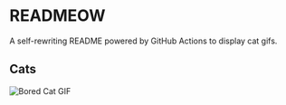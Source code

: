 # READMEOW

A self-rewriting README powered by GitHub Actions to display cat gifs.

## Cats

![Bored Cat GIF](https://media3.giphy.com/media/mlvseq9yvZhba/200.gif?cid=9acd02darvhpo4exoq5lh4ld9rltjflfdaks7ufc48qfd6y9&ep=v1_gifs_search&rid=200.gif&ct=g)
